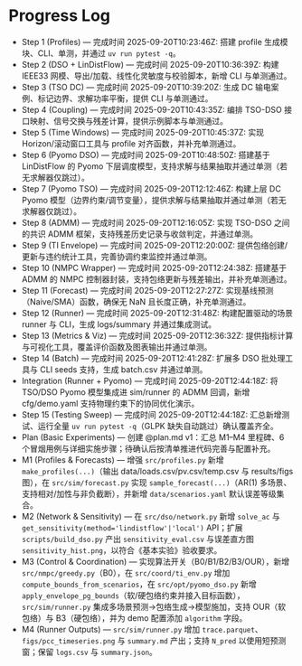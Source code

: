 # Progress Log

- Step 1 (Profiles) — 完成时间 2025-09-20T10:23:46Z: 搭建 profile 生成模块、CLI、单测，并通过 `uv run pytest -q`。
- Step 2 (DSO + LinDistFlow) — 完成时间 2025-09-20T10:36:39Z: 构建 IEEE33 网模、导出/加载、线性化灵敏度与校验脚本，新增 CLI 与单测通过。
- Step 3 (TSO DC) — 完成时间 2025-09-20T10:39:20Z: 生成 DC 输电案例、标记边界、求解功率平衡，提供 CLI 与单测通过。
- Step 4 (Coupling) — 完成时间 2025-09-20T10:43:35Z: 编排 TSO-DSO 接口映射、信号交换与残差计算，提供示例脚本与单测通过。
- Step 5 (Time Windows) — 完成时间 2025-09-20T10:45:37Z: 实现 Horizon/滚动窗口工具与 profile 对齐函数，并补充单测通过。
- Step 6 (Pyomo DSO) — 完成时间 2025-09-20T10:48:50Z: 搭建基于 LinDistFlow 的 Pyomo 下层调度模型，支持求解与结果抽取并通过单测（若无求解器仅跳过）。
- Step 7 (Pyomo TSO) — 完成时间 2025-09-20T12:12:46Z: 构建上层 DC Pyomo 模型（边界约束/调节变量），提供求解与结果抽取并通过单测（若无求解器仅跳过）。
- Step 8 (ADMM) — 完成时间 2025-09-20T12:16:05Z: 实现 TSO-DSO 之间的共识 ADMM 框架，支持残差历史记录与收敛判定，并通过单测。
- Step 9 (TI Envelope) — 完成时间 2025-09-20T12:20:00Z: 提供包络创建/更新与违约统计工具，完善协调约束监控并通过单测。
- Step 10 (NMPC Wrapper) — 完成时间 2025-09-20T12:24:38Z: 搭建基于 ADMM 的 NMPC 控制器封装，支持包络更新与残差输出，并补充单测通过。
- Step 11 (Forecast) — 完成时间 2025-09-20T12:27:27Z: 实现基线预测（Naive/SMA）函数，确保无 NaN 且长度正确，补充单测通过。
- Step 12 (Runner) — 完成时间 2025-09-20T12:31:48Z: 构建配置驱动的场景 runner 与 CLI，生成 logs/summary 并通过集成测试。
- Step 13 (Metrics & Viz) — 完成时间 2025-09-20T12:36:32Z: 提供指标计算与可视化工具，覆盖评价函数及图表输出并通过单测。
- Step 14 (Batch) — 完成时间 2025-09-20T12:41:28Z: 扩展多 DSO 批处理工具与 CLI seeds 支持，生成 batch.csv 并通过单测。
 - Integration (Runner + Pyomo) — 完成时间 2025-09-20T12:44:18Z: 将 TSO/DSO Pyomo 模型集成进 sim/runner 的 ADMM 回调，新增 cfg/demo.yaml 支持物理约束下的协同优化演示。
- Step 15 (Testing Sweep) — 完成时间 2025-09-20T12:44:18Z: 汇总新增测试、运行全量 `uv run pytest -q`（GLPK 缺失自动跳过）确认覆盖齐全。
 - Plan (Basic Experiments) — 创建 @plan.md v1：汇总 M1–M4 里程碑、6 个冒烟用例与详细实施步骤；待确认后按清单推进代码完善与配置补充。
 - M1 (Profiles & Forecasts) — 增强 `src/profiles.py` 新增 `make_profiles(...)`（输出 data/loads.csv/pv.csv/temp.csv 与 results/figs 图），在 `src/sim/forecast.py` 实现 `sample_forecast(...)`（AR(1) 多场景、支持相对/加性与非负截断），并新增 `data/scenarios.yaml` 默认误差等级集合。
 - M2 (Network & Sensitivity) — 在 `src/dso/network.py` 新增 `solve_ac` 与 `get_sensitivity(method='lindistflow'|'local')` API；扩展 `scripts/build_dso.py` 产出 `sensitivity_eval.csv` 与误差直方图 `sensitivity_hist.png`，以符合《基本实验》验收要求。
 - M3 (Control & Coordination) — 实现算法开关（B0/B1/B2/B3/OUR），新增 `src/nmpc/greedy.py`（B0），在 `src/coord/ti_env.py` 增加 `compute_bounds_from_scenarios`，在 `src/opt/pyomo_dso.py` 新增 `apply_envelope_pg_bounds`（软/硬包络约束并接入目标函数），`src/sim/runner.py` 集成多场景预测→包络生成→模型施加，支持 OUR（软包络）与 B3（硬包络），并为 demo 配置添加 `algorithm` 字段。
 - M4 (Runner Outputs) — `src/sim/runner.py` 增加 `trace.parquet`、`figs/pcc_timeseries.png` 与 `summary.md` 产出；支持 `N_pred` 以使用短预测窗；保留 `logs.csv` 与 `summary.json`。
